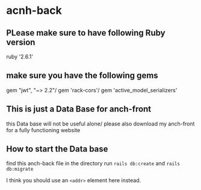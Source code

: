 # acnh-back

## PLease make sure to have following Ruby version

ruby '2.6.1'

## make sure you have the following gems

gem "jwt", "~> 2.2"/
gem 'rack-cors'/
gem 'active_model_serializers'

## This is just a Data Base for anch-front

this Data base will not be useful alone/
please also download my anch-front for a fully functioning website

## How to start the Data base

find this anch-back file in the directory
run `rails db:create` and `rails db:migrate`

I think you should use an
`<addr>` element here instead.
